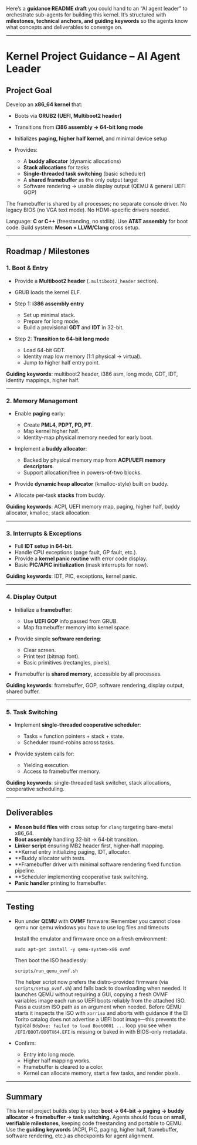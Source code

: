 Here’s a **guidance README draft** you could hand to an “AI agent leader” to orchestrate sub-agents for building this kernel.
It’s structured with **milestones, technical anchors, and guiding keywords** so the agents know what concepts and deliverables to converge on.

---

# Kernel Project Guidance – AI Agent Leader

## Project Goal

Develop an **x86_64 kernel** that:

* Boots via **GRUB2 (UEFI, Multiboot2 header)**
* Transitions from **i386 assembly → 64-bit long mode**
* Initializes **paging, higher half kernel**, and minimal device setup
* Provides:

  * A **buddy allocator** (dynamic allocations)
  * **Stack allocations** for tasks
  * **Single-threaded task switching** (basic scheduler)
  * A **shared framebuffer** as the only output target
  * Software rendering → usable display output (QEMU & general UEFI GOP)

The framebuffer is shared by all processes; no separate console driver. No legacy BIOS (no VGA text mode). No HDMI-specific drivers needed.

Language: **C or C++** (freestanding, no stdlib). Use **AT&T assembly** for boot code.
Build system: **Meson + LLVM/Clang** cross setup.

---

## Roadmap / Milestones

### 1. Boot & Entry

* Provide a **Multiboot2 header** (`.multiboot2_header` section).
* GRUB loads the kernel ELF.
* Step 1: **i386 assembly entry**

  * Set up minimal stack.
  * Prepare for long mode.
  * Build a provisional **GDT** and **IDT** in 32-bit.
* Step 2: **Transition to 64-bit long mode**

  * Load 64-bit GDT.
  * Identity map low memory (1:1 physical → virtual).
  * Jump to higher half entry point.

**Guiding keywords**: multiboot2 header, i386 asm, long mode, GDT, IDT, identity mappings, higher half.

---

### 2. Memory Management

* Enable **paging** early:

  * Create **PML4, PDPT, PD, PT**.
  * Map kernel higher half.
  * Identity-map physical memory needed for early boot.
* Implement a **buddy allocator**:

  * Backed by physical memory map from **ACPI/UEFI memory descriptors**.
  * Support allocation/free in powers-of-two blocks.
* Provide **dynamic heap allocator** (kmalloc-style) built on buddy.
* Allocate per-task **stacks** from buddy.

**Guiding keywords**: ACPI, UEFI memory map, paging, higher half, buddy allocator, kmalloc, stack allocation.

---

### 3. Interrupts & Exceptions

* Full **IDT setup in 64-bit**.
* Handle CPU exceptions (page fault, GP fault, etc.).
* Provide a **kernel panic routine** with error code display.
* Basic **PIC/APIC initialization** (mask interrupts for now).

**Guiding keywords**: IDT, PIC, exceptions, kernel panic.

---

### 4. Display Output

* Initialize a **framebuffer**:

  * Use **UEFI GOP** info passed from GRUB.
  * Map framebuffer memory into kernel space.
* Provide simple **software rendering**:

  * Clear screen.
  * Print text (bitmap font).
  * Basic primitives (rectangles, pixels).
* Framebuffer is **shared memory**, accessible by all processes.

**Guiding keywords**: framebuffer, GOP, software rendering, display output, shared buffer.

---

### 5. Task Switching

* Implement **single-threaded cooperative scheduler**:

  * Tasks = function pointers + stack + state.
  * Scheduler round-robins across tasks.
* Provide system calls for:

  * Yielding execution.
  * Access to framebuffer memory.

**Guiding keywords**: single-threaded task switcher, stack allocations, cooperative scheduling.

---

## Deliverables

* **Meson build files** with cross setup for `clang` targeting bare-metal x86_64.
* **Boot assembly**  handling 32-bit → 64-bit transition.
* **Linker script** ensuring MB2 header first, higher-half mapping.
* **Kernel entry initializing paging, IDT, allocator.
* **Buddy allocator with tests.
* **Framebuffer driver with minimal software rendering fixed function pipeline.
* **Scheduler implementing cooperative task switching.
* **Panic handler** printing to framebuffer.

---

## Testing

  * Run under **QEMU** with **OVMF** firmware:
    Remember you cannot close qemu nor qemu windows you have to use log files and timeouts

    Install the emulator and firmware once on a fresh environment:

    ```
    sudo apt-get install -y qemu-system-x86 ovmf
    ```

    Then boot the ISO headlessly:

    ```
    scripts/run_qemu_ovmf.sh
    ```

    The helper script now prefers the distro-provided firmware (via `scripts/setup_ovmf.sh`) and falls back to downloading when
    needed. It launches QEMU without requiring a GUI, copying a fresh OVMF variables image each run so UEFI boots reliably from
    the attached ISO. Pass a custom ISO path as an argument when needed. Before QEMU starts it inspects the ISO with `xorriso`
    and aborts with guidance if the El Torito catalog does not advertise a UEFI boot image—this prevents the typical
    `BdsDxe: failed to load Boot0001 ...` loop you see when `/EFI/BOOT/BOOTX64.EFI` is missing or baked in with BIOS-only
    metadata.
* Confirm:

  * Entry into long mode.
  * Higher half mapping works.
  * Framebuffer is cleared to a color.
  * Kernel can allocate memory, start a few tasks, and render pixels.

---

## Summary

This kernel project builds step by step: **boot → 64-bit → paging → buddy allocator → framebuffer → task switching.**
Agents should focus on **small, verifiable milestones**, keeping code freestanding and portable to QEMU.
Use the **guiding keywords** (ACPI, PIC, paging, higher half, framebuffer, software rendering, etc.) as checkpoints for agent alignment.


